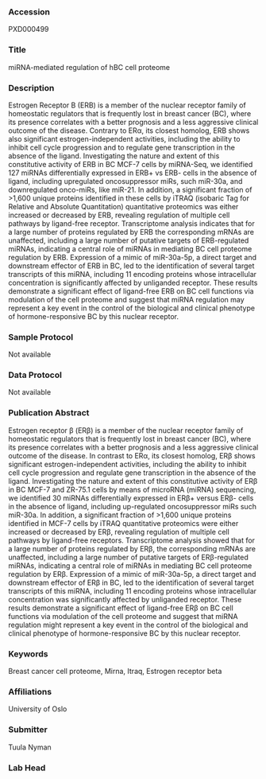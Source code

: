 ### Accession
PXD000499

### Title
miRNA-mediated regulation of hBC cell proteome

### Description
Estrogen Receptor B (ERB) is a member of the nuclear receptor family of homeostatic regulators that is frequently lost in breast cancer (BC), where its presence correlates with a better prognosis and a less aggressive clinical outcome of the disease. Contrary to ERα, its closest homolog, ERB shows also significant estrogen-independent activities, including the ability to inhibit cell cycle progression and to regulate gene transcription in the absence of the ligand. Investigating the nature and extent of this constitutive activity of ERB in BC MCF-7 cells by miRNA-Seq, we identified 127 miRNAs differentially expressed in ERB+ vs ERB- cells in the absence of ligand, including upregulated oncosuppressor miRs, such miR-30a, and downregulated onco-miRs, like miR-21. In addition, a significant fraction of >1,600 unique proteins identified in these cells by iTRAQ (isobaric Tag for Relative and Absolute Quantitation) quantitative proteomics was either increased or decreased by ERB, revealing regulation of multiple cell pathways by ligand-free receptor. Transcriptome analysis indicates that for a large number of proteins regulated by ERB the corresponding mRNAs are unaffected, including a large number of putative targets of ERB-regulated miRNAs, indicating a central role of miRNAs in mediating BC cell proteome regulation by ERB. Expression of a mimic of miR-30a-5p, a direct target and downstream effector of ERB in BC, led to the identification of several target transcripts of this miRNA, including 11 encoding proteins whose intracellular concentration is significantly affected by unliganded receptor. These results demonstrate a significant effect of ligand-free ERB on BC cell functions via modulation of the cell proteome and suggest that miRNA regulation may represent a key event in the control of the biological and clinical phenotype of hormone-responsive BC by this nuclear receptor.

### Sample Protocol
Not available

### Data Protocol
Not available

### Publication Abstract
Estrogen receptor &#x3b2; (ER&#x3b2;) is a member of the nuclear receptor family of homeostatic regulators that is frequently lost in breast cancer (BC), where its presence correlates with a better prognosis and a less aggressive clinical outcome of the disease. In contrast to ER&#x3b1;, its closest homolog, ER&#x3b2; shows significant estrogen-independent activities, including the ability to inhibit cell cycle progression and regulate gene transcription in the absence of the ligand. Investigating the nature and extent of this constitutive activity of ER&#x3b2; in BC MCF-7 and ZR-75.1 cells by means of microRNA (miRNA) sequencing, we identified 30 miRNAs differentially expressed in ER&#x3b2;+ versus ER&#x3b2;- cells in the absence of ligand, including up-regulated oncosuppressor miRs such miR-30a. In addition, a significant fraction of &gt;1,600 unique proteins identified in MCF-7 cells by iTRAQ quantitative proteomics were either increased or decreased by ER&#x3b2;, revealing regulation of multiple cell pathways by ligand-free receptors. Transcriptome analysis showed that for a large number of proteins regulated by ER&#x3b2;, the corresponding mRNAs are unaffected, including a large number of putative targets of ER&#x3b2;-regulated miRNAs, indicating a central role of miRNAs in mediating BC cell proteome regulation by ER&#x3b2;. Expression of a mimic of miR-30a-5p, a direct target and downstream effector of ER&#x3b2; in BC, led to the identification of several target transcripts of this miRNA, including 11 encoding proteins whose intracellular concentration was significantly affected by unliganded receptor. These results demonstrate a significant effect of ligand-free ER&#x3b2; on BC cell functions via modulation of the cell proteome and suggest that miRNA regulation might represent a key event in the control of the biological and clinical phenotype of hormone-responsive BC by this nuclear receptor.

### Keywords
Breast cancer cell proteome, Mirna, Itraq, Estrogen receptor beta

### Affiliations
University of Oslo

### Submitter
Tuula Nyman

### Lab Head


